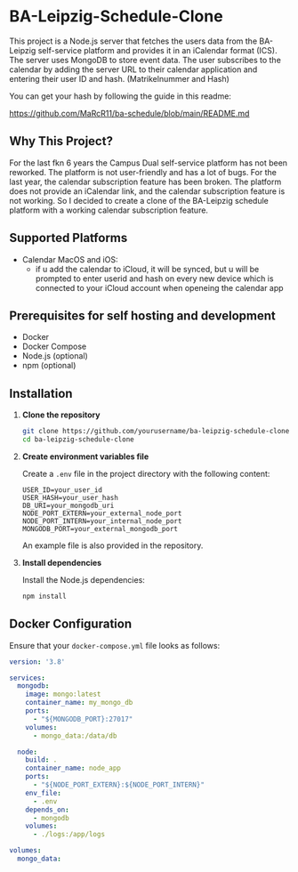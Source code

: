 # BA-Leipzig-Schedule-Clone

This project is a Node.js server that fetches the users data from the BA-Leipzig self-service platform and provides it in an iCalendar format (ICS). The server uses MongoDB to store event data. The user subscribes to the calendar by adding the server URL to their calendar application and entering their user ID and hash. (Matrikelnummer and Hash)

You can get your hash by following the guide in this readme:

https://github.com/MaRcR11/ba-schedule/blob/main/README.md

## Why This Project?

For the last fkn 6 years the Campus Dual self-service platform has not been reworked. The platform is not user-friendly and has a lot of bugs. For the last year, the calendar subscription feature has been broken. The platform does not provide an iCalendar link, and the calendar subscription feature is not working. So I decided to create a clone of the BA-Leipzig schedule platform with a working calendar subscription feature.

## Supported Platforms

- Calendar MacOS and iOS:
  - if u add the calendar to iCloud, it will be synced, but u will be prompted to enter userid and hash on every new device which is connected to your iCloud account when openeing the calendar app 


## Prerequisites for self hosting and development

- Docker
- Docker Compose
- Node.js (optional)
- npm (optional)

## Installation

1. **Clone the repository**

    ```bash
    git clone https://github.com/yourusername/ba-leipzig-schedule-clone.git
    cd ba-leipzig-schedule-clone
    ```

2. **Create environment variables file**

    Create a `.env` file in the project directory with the following content:

    ```env
    USER_ID=your_user_id
    USER_HASH=your_user_hash
    DB_URI=your_mongodb_uri
    NODE_PORT_EXTERN=your_external_node_port
    NODE_PORT_INTERN=your_internal_node_port
    MONGODB_PORT=your_external_mongodb_port
    ```

    An example file is also provided in the repository.

3. **Install dependencies**

    Install the Node.js dependencies:

    ```bash
    npm install
    ```

## Docker Configuration

Ensure that your `docker-compose.yml` file looks as follows:

```yaml
version: '3.8'

services:
  mongodb:
    image: mongo:latest
    container_name: my_mongo_db
    ports:
      - "${MONGODB_PORT}:27017"
    volumes:
      - mongo_data:/data/db

  node:
    build: .
    container_name: node_app
    ports:
      - "${NODE_PORT_EXTERN}:${NODE_PORT_INTERN}"
    env_file:
      - .env
    depends_on:
      - mongodb
    volumes:
      - ./logs:/app/logs

volumes:
  mongo_data:
